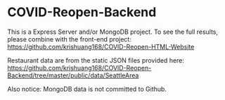 # COVID-Reopen-Backend

This is a Express Server and/or MongoDB project. To see the full results, please combine with the front-end project:
https://github.com/krishuang168/COVID-Reopen-HTML-Website

Restaurant data are from the static JSON files provided here: https://github.com/krishuang168/COVID-Reopen-Backend/tree/master/public/data/SeattleArea

Also notice: MongoDB data is not committed to Github.
